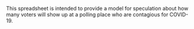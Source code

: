 This spreadsheet is intended to provide a model for speculation about how many voters will show up at a polling place who are contagious for COVID-19.

